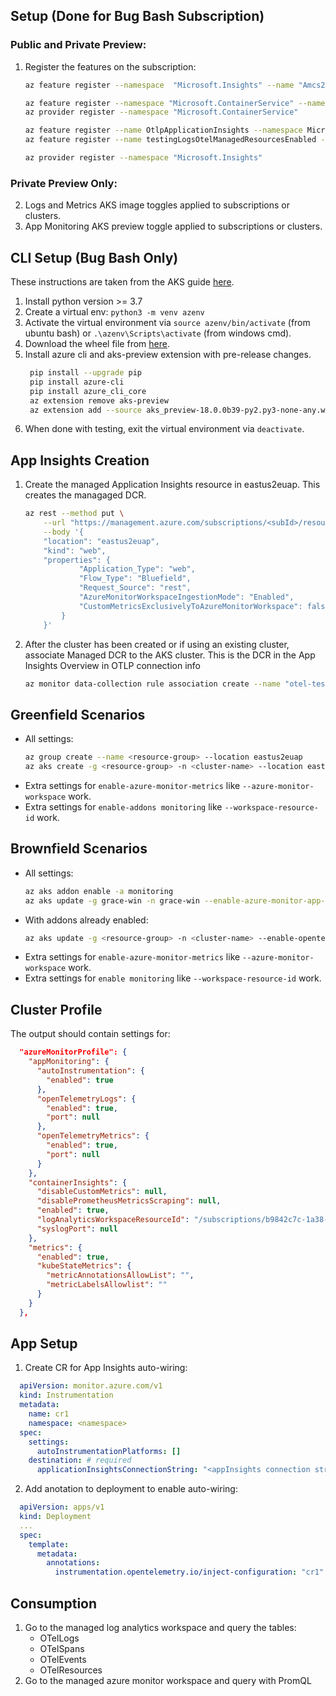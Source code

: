 <!-- 1. Create AKS cluster in canary region -->

## Setup (Done for Bug Bash Subscription)
### Public and Private Preview:
1. Register the features on the subscription:
    ``` sh
    az feature register --namespace  "Microsoft.Insights" --name "Amcs20240311" # DCR

    az feature register --namespace "Microsoft.ContainerService" --name "AzureMonitorAppMonitoringPreview" # App monitoring addon
    az provider register --namespace "Microsoft.ContainerService"

    az feature register --name OtlpApplicationInsights --namespace Microsoft.Insights # App Insights
    az feature register --name testingLogsOtelManagedResourcesEnabled --namespace Microsoft.Insights # App Insights managed resources in Canary

    az provider register --namespace "Microsoft.Insights"
    ```
### Private Preview Only:
2. Logs and Metrics AKS image toggles applied to subscriptions or clusters.
3. App Monitoring AKS preview toggle applied to subscriptions or clusters.

## CLI Setup (Bug Bash Only)
These instructions are taken from the AKS guide [here](https://dev.azure.com/msazure/CloudNativeCompute/_wiki/wikis/CloudNativeCompute.wiki/358311/AZCLI-Coding-Handbook?anchor=setup#pre-steps---install-python-and-set-up-a-virtual-environment).
1. Install python version >= 3.7
2. Create a virtual env: `python3 -m venv azenv`
3. Activate the virtual environment via `source azenv/bin/activate` (from ubuntu bash) or `.\azenv\Scripts\activate` (from windows cmd).
4. Download the wheel file from [here](https://github.com/Azure/prometheus-collector/releases/download/untagged-c29ccdfeea74c1c6bb3e/aks_preview-18.0.0b39-py2.py3-none-any.whl).
4. Install azure cli and aks-preview extension with pre-release changes.
   ```sh
    pip install --upgrade pip
    pip install azure-cli
    pip install azure_cli_core
    az extension remove aks-preview
    az extension add --source aks_preview-18.0.0b39-py2.py3-none-any.whl -y
   ```
5. When done with testing, exit the virtual environment via `deactivate`.

## App Insights Creation
1. Create the managed Application Insights resource in eastus2euap. This creates the managaged DCR.
    ``` sh
    az rest --method put \
        --url "https://management.azure.com/subscriptions/<subId>/resourceGroups/<rgName>/providers/microsoft.insights/components/<aiResourceName>?api-version=2025-01-23-preview" \
        --body '{
        "location": "eastus2euap",
        "kind": "web",
        "properties": {
                "Application_Type": "web",
                "Flow_Type": "Bluefield",
                "Request_Source": "rest",
                "AzureMonitorWorkspaceIngestionMode": "Enabled",
                "CustomMetricsExclusivelyToAzureMonitorWorkspace": false
            }
        }'
    ```
2. After the cluster has been created or if using an existing cluster, associate Managed DCR to the AKS cluster. This is the DCR in the App Insights Overview in OTLP connection info
    ``` sh
    az monitor data-collection rule association create --name "otel-test-ai" --rule-id "<DCR resource ID" --resource "<cluster resource ID"
    ```

## Greenfield Scenarios
- All settings:
    ```sh
    az group create --name <resource-group> --location eastus2euap 
    az aks create -g <resource-group> -n <cluster-name> --location eastus2euap --generate-ssh-keys --enable-azure-monitor-app-monitoring --enable-azure-monitor-metrics --enable-opentelemetry-metrics --enable-addons monitoring --enable-opentelemetry-logs --opentelemetry-metrics-port 23450 --opentelemetry-logs-port 23451  --workspace-resource-id "/subscriptions/b9842c7c-1a38-4385-8f39-a51314758bcf/resourcegroups/grace-eastus2euap/providers/microsoft.operationalinsights/workspaces/grace-eastus2euap" --node-vm-size Standard_DS2_v2
    ```
- Extra settings for `enable-azure-monitor-metrics` like `--azure-monitor-workspace` work.
- Extra settings for `enable-addons monitoring` like `--workspace-resource-id` work.
## Brownfield Scenarios
- All settings:
    ```sh
    az aks addon enable -a monitoring
    az aks update -g grace-win -n grace-win --enable-azure-monitor-app-monitoring --enable-azure-monitor-metrics --enable-opentelemetry-metrics --enable-opentelemetry-logs --opentelemetry-metrics-port 23450 --opentelemetry-logs-port 23451
    ```
- With addons already enabled:
    ```sh
    az aks update -g <resource-group> -n <cluster-name> --enable-opentelemetry-metrics --enable-opentelemetry-logs
    ```
- Extra settings for `enable-azure-monitor-metrics` like `--azure-monitor-workspace` work.
- Extra settings for `enable monitoring` like `--workspace-resource-id` work.

## Cluster Profile
The output should contain settings for:
```json
  "azureMonitorProfile": {
    "appMonitoring": {
      "autoInstrumentation": {
        "enabled": true
      },
      "openTelemetryLogs": {
        "enabled": true,
        "port": null
      },
      "openTelemetryMetrics": {
        "enabled": true,
        "port": null
      }
    },
    "containerInsights": {
      "disableCustomMetrics": null,
      "disablePrometheusMetricsScraping": null,
      "enabled": true,
      "logAnalyticsWorkspaceResourceId": "/subscriptions/b9842c7c-1a38-4385-8f39-a51314758bcf/resourcegroups/grace-eastus2euap/providers/microsoft.operationalinsights/workspaces/grace-eastus2euap",
      "syslogPort": null
    },
    "metrics": {
      "enabled": true,
      "kubeStateMetrics": {
        "metricAnnotationsAllowList": "",
        "metricLabelsAllowlist": ""
      }
    }
  },
```

## App Setup
1. Create CR for App Insights auto-wiring:
  ```yaml
    apiVersion: monitor.azure.com/v1
    kind: Instrumentation
    metadata:
      name: cr1
      namespace: <namespace>
    spec:
      settings:
        autoInstrumentationPlatforms: []
      destination: # required
        applicationInsightsConnectionString: "<appInsights connection string from Overview blade of App Insights resource>"
  ```
2. Add anotation to deployment to enable auto-wiring:
  ```yaml
    apiVersion: apps/v1
    kind: Deployment
    ...
    spec:
      template:
        metadata:
          annotations:
            instrumentation.opentelemetry.io/inject-configuration: "cr1"
  ```

## Consumption
1. Go to the managed log analytics workspace and query the tables:
    - OTelLogs
    - OTelSpans
    - OTelEvents
    - OTelResources
2. Go to the managed azure monitor workspace and query with PromQL